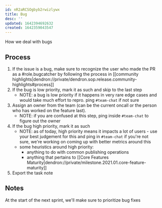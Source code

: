 ```yaml
---
id: nR2aRCSOgbyb2rwizlywx
title: Bug
desc: ''
updated: 1642394692632
created: 1642359043547
---
```


How we deal with bugs

## Process

1. If the issue is a bug, make sure to recognize the user who made the PR as a #role.bugcatcher by following the process in [[community highlights|dendron://private/dendron.sop.release.community-highlights#process]]
1. If the bug is low priority, mark it as such and skip to the last step
    - NOTE: a bug is low priority if it happens in very rare edge cases and would take much effort to repro. ping `#team-chat` if not sure
1. Assign an owner from the team (can be the current oncall or the person who has worked on the feature last). 
    - NOTE: if you are confused at this step, ping inside `#team-chat` to figure out the owner
1. If the bug high priority, mark it as such
    - NOTE: as of today, high priority means it impacts a lot of users - use your best judgement for this and ping in `#team-chat` if you're not sure, we're working on coming up with better metrics around this
    - some heuristics around high priority:
        - anything to do with common publishing operations
        - anything that pertains to [[Core Features Maturity|dendron://private/milestone.2021.01.core-feature-maturity]]
1. Export the task note

## Notes

At the start of the next sprint, we'll make sure to prioritize bug fixes 


